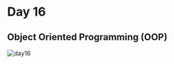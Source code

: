 # Day 16

## Object Oriented Programming (OOP)

![day16](https://github.com/diorithaliti/Python/assets/74361197/8d6edc4e-9e68-4507-88e0-7792496942a0)
